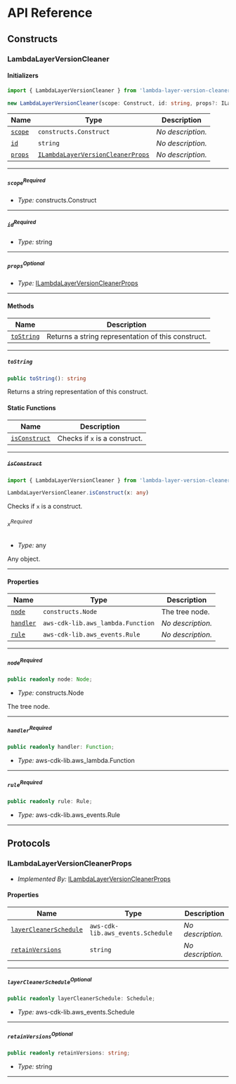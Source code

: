 # API Reference <a name="API Reference" id="api-reference"></a>

## Constructs <a name="Constructs" id="Constructs"></a>

### LambdaLayerVersionCleaner <a name="LambdaLayerVersionCleaner" id="lambda-layer-version-cleaner.LambdaLayerVersionCleaner"></a>

#### Initializers <a name="Initializers" id="lambda-layer-version-cleaner.LambdaLayerVersionCleaner.Initializer"></a>

```typescript
import { LambdaLayerVersionCleaner } from 'lambda-layer-version-cleaner'

new LambdaLayerVersionCleaner(scope: Construct, id: string, props?: ILambdaLayerVersionCleanerProps)
```

| **Name** | **Type** | **Description** |
| --- | --- | --- |
| <code><a href="#lambda-layer-version-cleaner.LambdaLayerVersionCleaner.Initializer.parameter.scope">scope</a></code> | <code>constructs.Construct</code> | *No description.* |
| <code><a href="#lambda-layer-version-cleaner.LambdaLayerVersionCleaner.Initializer.parameter.id">id</a></code> | <code>string</code> | *No description.* |
| <code><a href="#lambda-layer-version-cleaner.LambdaLayerVersionCleaner.Initializer.parameter.props">props</a></code> | <code><a href="#lambda-layer-version-cleaner.ILambdaLayerVersionCleanerProps">ILambdaLayerVersionCleanerProps</a></code> | *No description.* |

---

##### `scope`<sup>Required</sup> <a name="scope" id="lambda-layer-version-cleaner.LambdaLayerVersionCleaner.Initializer.parameter.scope"></a>

- *Type:* constructs.Construct

---

##### `id`<sup>Required</sup> <a name="id" id="lambda-layer-version-cleaner.LambdaLayerVersionCleaner.Initializer.parameter.id"></a>

- *Type:* string

---

##### `props`<sup>Optional</sup> <a name="props" id="lambda-layer-version-cleaner.LambdaLayerVersionCleaner.Initializer.parameter.props"></a>

- *Type:* <a href="#lambda-layer-version-cleaner.ILambdaLayerVersionCleanerProps">ILambdaLayerVersionCleanerProps</a>

---

#### Methods <a name="Methods" id="Methods"></a>

| **Name** | **Description** |
| --- | --- |
| <code><a href="#lambda-layer-version-cleaner.LambdaLayerVersionCleaner.toString">toString</a></code> | Returns a string representation of this construct. |

---

##### `toString` <a name="toString" id="lambda-layer-version-cleaner.LambdaLayerVersionCleaner.toString"></a>

```typescript
public toString(): string
```

Returns a string representation of this construct.

#### Static Functions <a name="Static Functions" id="Static Functions"></a>

| **Name** | **Description** |
| --- | --- |
| <code><a href="#lambda-layer-version-cleaner.LambdaLayerVersionCleaner.isConstruct">isConstruct</a></code> | Checks if `x` is a construct. |

---

##### ~~`isConstruct`~~ <a name="isConstruct" id="lambda-layer-version-cleaner.LambdaLayerVersionCleaner.isConstruct"></a>

```typescript
import { LambdaLayerVersionCleaner } from 'lambda-layer-version-cleaner'

LambdaLayerVersionCleaner.isConstruct(x: any)
```

Checks if `x` is a construct.

###### `x`<sup>Required</sup> <a name="x" id="lambda-layer-version-cleaner.LambdaLayerVersionCleaner.isConstruct.parameter.x"></a>

- *Type:* any

Any object.

---

#### Properties <a name="Properties" id="Properties"></a>

| **Name** | **Type** | **Description** |
| --- | --- | --- |
| <code><a href="#lambda-layer-version-cleaner.LambdaLayerVersionCleaner.property.node">node</a></code> | <code>constructs.Node</code> | The tree node. |
| <code><a href="#lambda-layer-version-cleaner.LambdaLayerVersionCleaner.property.handler">handler</a></code> | <code>aws-cdk-lib.aws_lambda.Function</code> | *No description.* |
| <code><a href="#lambda-layer-version-cleaner.LambdaLayerVersionCleaner.property.rule">rule</a></code> | <code>aws-cdk-lib.aws_events.Rule</code> | *No description.* |

---

##### `node`<sup>Required</sup> <a name="node" id="lambda-layer-version-cleaner.LambdaLayerVersionCleaner.property.node"></a>

```typescript
public readonly node: Node;
```

- *Type:* constructs.Node

The tree node.

---

##### `handler`<sup>Required</sup> <a name="handler" id="lambda-layer-version-cleaner.LambdaLayerVersionCleaner.property.handler"></a>

```typescript
public readonly handler: Function;
```

- *Type:* aws-cdk-lib.aws_lambda.Function

---

##### `rule`<sup>Required</sup> <a name="rule" id="lambda-layer-version-cleaner.LambdaLayerVersionCleaner.property.rule"></a>

```typescript
public readonly rule: Rule;
```

- *Type:* aws-cdk-lib.aws_events.Rule

---




## Protocols <a name="Protocols" id="Protocols"></a>

### ILambdaLayerVersionCleanerProps <a name="ILambdaLayerVersionCleanerProps" id="lambda-layer-version-cleaner.ILambdaLayerVersionCleanerProps"></a>

- *Implemented By:* <a href="#lambda-layer-version-cleaner.ILambdaLayerVersionCleanerProps">ILambdaLayerVersionCleanerProps</a>


#### Properties <a name="Properties" id="Properties"></a>

| **Name** | **Type** | **Description** |
| --- | --- | --- |
| <code><a href="#lambda-layer-version-cleaner.ILambdaLayerVersionCleanerProps.property.layerCleanerSchedule">layerCleanerSchedule</a></code> | <code>aws-cdk-lib.aws_events.Schedule</code> | *No description.* |
| <code><a href="#lambda-layer-version-cleaner.ILambdaLayerVersionCleanerProps.property.retainVersions">retainVersions</a></code> | <code>string</code> | *No description.* |

---

##### `layerCleanerSchedule`<sup>Optional</sup> <a name="layerCleanerSchedule" id="lambda-layer-version-cleaner.ILambdaLayerVersionCleanerProps.property.layerCleanerSchedule"></a>

```typescript
public readonly layerCleanerSchedule: Schedule;
```

- *Type:* aws-cdk-lib.aws_events.Schedule

---

##### `retainVersions`<sup>Optional</sup> <a name="retainVersions" id="lambda-layer-version-cleaner.ILambdaLayerVersionCleanerProps.property.retainVersions"></a>

```typescript
public readonly retainVersions: string;
```

- *Type:* string

---

